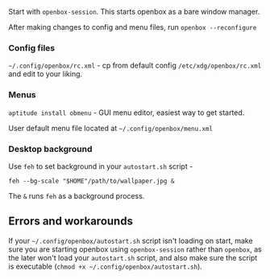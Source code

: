 Start with `openbox-session`. This starts openbox as a bare window manager.

After making changes to config and menu files, run `openbox --reconfigure`

### Config files

`~/.config/openbox/rc.xml` - cp from default config `/etc/xdg/openbox/rc.xml` and edit to your liking.

### Menus

`aptitude install obmenu` - GUI menu editor, easiest way to get started.

User default menu file located at `~/.config/openbox/menu.xml`

### Desktop background

Use `feh` to set background in your `autostart.sh` script -

`feh --bg-scale "$HOME"/path/to/wallpaper.jpg &`

The `&` runs `feh` as a background process.

## Errors and workarounds

If your `~/.config/openbox/autostart.sh` script isn't loading on start, make sure you are starting openbox using `openbox-session` rather than `openbox`, as the later won't load your `autostart.sh` script, and also make sure the script is executable (`chmod +x ~/.config/openbox/autostart.sh`).
